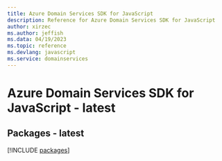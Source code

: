 ```yaml
---
title: Azure Domain Services SDK for JavaScript
description: Reference for Azure Domain Services SDK for JavaScript
author: xirzec
ms.author: jeffish
ms.data: 04/19/2023
ms.topic: reference
ms.devlang: javascript
ms.service: domainservices
---
```

# Azure Domain Services SDK for JavaScript - latest
## Packages - latest
[!INCLUDE [packages](domain-services-index.md)]